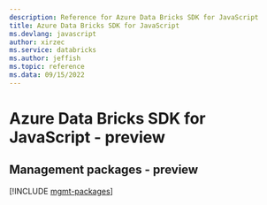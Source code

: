 ```yaml
---
description: Reference for Azure Data Bricks SDK for JavaScript
title: Azure Data Bricks SDK for JavaScript
ms.devlang: javascript
author: xirzec
ms.service: databricks
ms.author: jeffish
ms.topic: reference
ms.data: 09/15/2022
---
```

# Azure Data Bricks SDK for JavaScript - preview

## Management packages - preview
[!INCLUDE [mgmt-packages](data-bricks-mgmt-index.md)]